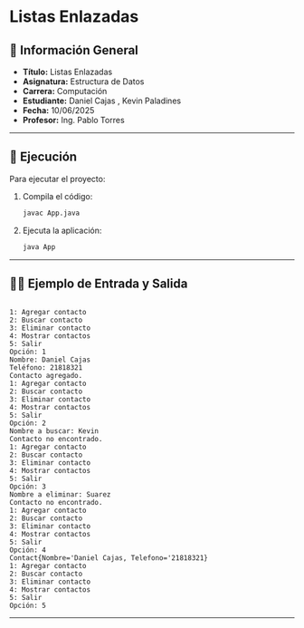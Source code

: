
# Listas Enlazadas

## 📌 Información General

- **Título:** Listas Enlazadas
- **Asignatura:** Estructura de Datos
- **Carrera:** Computación
- **Estudiante:** Daniel Cajas , Kevin Paladines
- **Fecha:** 10/06/2025
- **Profesor:** Ing. Pablo Torres

---
## 🚀 Ejecución

Para ejecutar el proyecto:

1. Compila el código:
    ```bash
    javac App.java
    ```
2. Ejecuta la aplicación:
    ```bash
    java App
    ```

---

## 🧑‍💻 Ejemplo de Entrada y Salida

```plaintext

1: Agregar contacto
2: Buscar contacto  
3: Eliminar contacto
4: Mostrar contactos
5: Salir
Opción: 1
Nombre: Daniel Cajas
Teléfono: 21818321
Contacto agregado.
1: Agregar contacto
2: Buscar contacto
3: Eliminar contacto
4: Mostrar contactos
5: Salir
Opción: 2
Nombre a buscar: Kevin
Contacto no encontrado.
1: Agregar contacto
2: Buscar contacto
3: Eliminar contacto
4: Mostrar contactos
5: Salir
Opción: 3
Nombre a eliminar: Suarez
Contacto no encontrado.
1: Agregar contacto
2: Buscar contacto
3: Eliminar contacto
4: Mostrar contactos
5: Salir
Opción: 4
Contact{Nombre='Daniel Cajas, Telefono='21818321}
1: Agregar contacto
2: Buscar contacto
3: Eliminar contacto
4: Mostrar contactos
5: Salir
Opción: 5

```
---